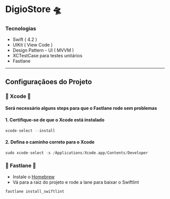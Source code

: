 # DigioStore 🛸

### Tecnologias
* Swift ( 4.2 )
* UIKit ( View Code )
* Design Pattern - UI ( MVVM )
* XCTestCase para testes unitários
* Fastlane 
-----------
## Configuraçãoes do Projeto

### 🔸 Xcode 🔸

#### Será necessário alguns steps para que o Fastlane rode sem problemas

#### 1. Certifique-se de que o Xcode está instalado

```swift
xcode-select --install
```

#### 2. Defina o caminho correto para o Xcode

```swift
sudo xcode-select -s /Applications/Xcode.app/Contents/Developer
```

### 🔸 Fastlane 🔸

- Instale o [Homebrew](https://brew.sh)
- Vá para a raiz do projeto e rode a lane para baixar o Swiftlint
```swift
fastlane install_swiftlint
```


